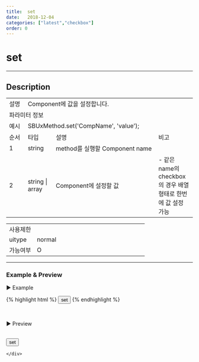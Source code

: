 ```yaml
---
title:  set
date:   2018-12-04
categories: ["latest","checkbox"]
order: 0
---
```


set
===

---

## Description

<table style="width:100%">
    <colgroup>
        <col width="10%"/>
        <col width="15%"/>
        <col width="55%"/>
        <col width="20%"/>
    </colgroup>
    <tr>
        <td class="tdTitle tdBg">설명</td>
        <td colspan="3">Component에 값을 설정합니다.</td>
    </tr>
    <tr>
        <td class="tdTitle tdCenter tdBg" colspan="4">파라미터 정보</td>
    </tr>
    <tr>
        <td class="tdTitle tdCenter tdBg">예시</td>
        <td colspan="3">SBUxMethod.set('CompName', 'value');</td>
    </tr>
    <tr>
        <td class="tdTitle tdCenter tdBg">순서</td>
        <td class="tdTitle tdCenter tdBg">타입</td>
        <td class="tdTitle tdCenter tdBg">설명</td>
        <td class="tdTitle tdCenter tdBg">비고</td>
    </tr>
    <tr>
        <td class="tdCenter">1</td>
        <td class="tdCenter">string</td>
        <td>method를 실행할 Component name</td>
        <td></td>
    </tr>
    <tr>
        <td class="tdCenter">2</td>
        <td class="tdCenter">string | array</td>
        <td>Component에 설정할 값</td>
        <td>- 같은 name의 checkbox의 경우 배열형태로 한번에 값 설정 가능</td>
    </tr>
</table>
<table style="width:100%">
    <colgroup>
        <col width="20%"/>
        <col width="20%"/>
        <col width="20%"/>
        <col width="20%"/>
        <col width="20%"/>
    </colgroup>
    <tr>
        <td class="tdTitle tdBg tdCenter" colspan="5">사용제한</td>
    </tr>
    <tr>
        <td class="tdTitle tdBg">uitype</td>
        <td class="tdCenter">normal</td>
        <td></td>
        <td></td>
        <td></td>
    </tr>
    <tr>
        <td class="tdTitle tdBg">가능여부</td>
        <td class="tdBlue tdCenter">O</td>
        <td></td>
        <td></td>
        <td></td>
    </tr>
</table>

---
### Example & Preview

<sbux-tabs id="exTab1" name="exTab1" uitype="normal" title-target-id-array="exTab1_1" title-text-array="normal">
</sbux-tabs>
<div class="tab-content">
    <div id="exTab1_1">

▶ Example

{% highlight html %}
<input type="button" value="set" onclick="SBUxMethod.set('sbTagNm1', ['true','false','true']);">
<sbux-checkbox id="sbIdx1" name="sbTagNm1.a" uitype="normal"></sbux-checkbox>
<sbux-checkbox id="sbIdx2" name="sbTagNm1.b" uitype="normal"></sbux-checkbox>
<sbux-checkbox id="sbIdx3" name="sbTagNm1.c" uitype="normal"></sbux-checkbox>
{% endhighlight %}

<br>

▶ Preview

<br>
<input type="button" value="set" onclick="SBUxMethod.set('sbTagNm1', ['true','false','true']);">
<sbux-checkbox id="sbIdx1" name="sbTagNm1.a" uitype="normal"></sbux-checkbox>
<sbux-checkbox id="sbIdx2" name="sbTagNm1.b" uitype="normal"></sbux-checkbox>
<sbux-checkbox id="sbIdx3" name="sbTagNm1.c" uitype="normal"></sbux-checkbox>

    </div>
</div>